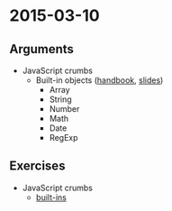 # 2015-03-10

## Arguments

* JavaScript crumbs
  - Built-in objects ([handbook](https://github.com/cvdlab/javascript-crumbs/blob/master/chapters/built-in/Readme.md), [slides](http://cvdlab.github.io/showdown/?md=https://github.com/cvdlab/javascript-crumbs-slides/blob/master/chapters/built-ins/Readme.md))
      - Array
      - String
      - Number
      - Math
      - Date
      - RegExp

## Exercises

* JavaScript crumbs
  - [built-ins](https://github.com/cvdlab/javascript-crumbs-exercises/blob/master/chapters/built-ins/Readme.md)
